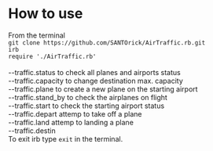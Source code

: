  How to use
 ===========    
From the terminal  
`git clone https://github.com/SANTOrick/AirTraffic.rb.git`  
`irb`  
`require './AirTraffic.rb'`<br>  
       --traffic.status to check all planes and airports status  
        --traffic.capacity to change destination max. capacity  
        --traffic.plane to create a new plane on the starting airport  
        --traffic.stand_by to check the airplanes on flight  
        --traffic.start to check the starting airport status  
        --traffic.depart attemp to take off a plane  
        --traffic.land attemp to landing a plane  
        --traffic.destin  
To exit irb type `exit` in the terminal.  
